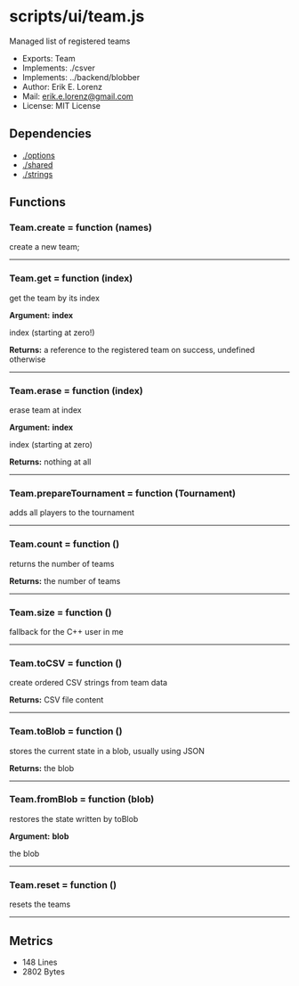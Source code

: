 # scripts/ui/team.js


Managed list of registered teams

* Exports: Team
* Implements: ./csver
* Implements: ../backend/blobber
* Author: Erik E. Lorenz 
* Mail: <erik.e.lorenz@gmail.com>
* License: MIT License


## Dependencies

* <a href="./options.html">./options</a>
* <a href="./shared.html">./shared</a>
* <a href="./strings.html">./strings</a>

## Functions

###   Team.create = function (names)
create a new team;

---


###   Team.get = function (index)
get the team by its index

**Argument:** **index**

index (starting at zero!)

**Returns:** a reference to the registered team on success, undefined otherwise

---


###   Team.erase = function (index)
erase team at index

**Argument:** **index**

index (starting at zero)

**Returns:** nothing at all

---


###   Team.prepareTournament = function (Tournament)
adds all players to the tournament

---


###   Team.count = function ()
returns the number of teams


**Returns:** the number of teams

---


###   Team.size = function ()
fallback for the C++ user in me

---


###   Team.toCSV = function ()
create ordered CSV strings from team data


**Returns:** CSV file content

---


###   Team.toBlob = function ()
stores the current state in a blob, usually using JSON


**Returns:** the blob

---


###   Team.fromBlob = function (blob)
restores the state written by toBlob

**Argument:** **blob**

the blob

---


###   Team.reset = function ()
resets the teams

---

## Metrics

* 148 Lines
* 2802 Bytes

